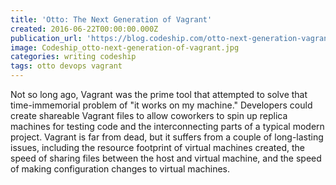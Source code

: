 ```yaml
---
title: 'Otto: The Next Generation of Vagrant'
created: 2016-06-22T00:00:00.000Z
publication_url: 'https://blog.codeship.com/otto-next-generation-vagrant/'
image: Codeship_otto-next-generation-of-vagrant.jpg
categories: writing codeship
tags: otto devops vagrant
---
```


Not so long ago, Vagrant was the prime tool that attempted to solve that time-immemorial problem of "it works on my machine." Developers could create shareable Vagrant files to allow coworkers to spin up replica machines for testing code and the interconnecting parts of a typical modern project. Vagrant is far from dead, but it suffers from a couple of long-lasting issues, including the resource footprint of virtual machines created, the speed of sharing files between the host and virtual machine, and the speed of making configuration changes to virtual machines.
